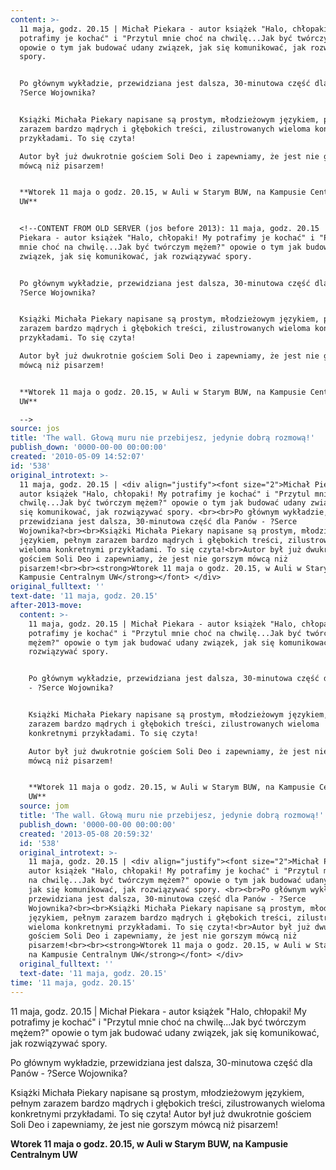 ```yaml
---
content: >-
  11 maja, godz. 20.15 | Michał Piekara - autor książek "Halo, chłopaki! My
  potrafimy je kochać" i "Przytul mnie choć na chwilę...Jak być twórczym mężem?"
  opowie o tym jak budować udany związek, jak się komunikować, jak rozwiązywać
  spory. 


  Po głównym wykładzie, przewidziana jest dalsza, 30-minutowa część dla Panów -
  ?Serce Wojownika?


  Książki Michała Piekary napisane są prostym, młodzieżowym językiem, pełnym
  zarazem bardzo mądrych i głębokich treści, zilustrowanych wieloma konkretnymi
  przykładami. To się czyta!

  Autor był już dwukrotnie gościem Soli Deo i zapewniamy, że jest nie gorszym
  mówcą niż pisarzem!


  **Wtorek 11 maja o godz. 20.15, w Auli w Starym BUW, na Kampusie Centralnym
  UW** 


  <!--CONTENT FROM OLD SERVER (jos before 2013): 11 maja, godz. 20.15 | Michał
  Piekara - autor książek "Halo, chłopaki! My potrafimy je kochać" i "Przytul
  mnie choć na chwilę...Jak być twórczym mężem?" opowie o tym jak budować udany
  związek, jak się komunikować, jak rozwiązywać spory. 


  Po głównym wykładzie, przewidziana jest dalsza, 30-minutowa część dla Panów -
  ?Serce Wojownika?


  Książki Michała Piekary napisane są prostym, młodzieżowym językiem, pełnym
  zarazem bardzo mądrych i głębokich treści, zilustrowanych wieloma konkretnymi
  przykładami. To się czyta!

  Autor był już dwukrotnie gościem Soli Deo i zapewniamy, że jest nie gorszym
  mówcą niż pisarzem!


  **Wtorek 11 maja o godz. 20.15, w Auli w Starym BUW, na Kampusie Centralnym
  UW**          

  -->
source: jos
title: 'The wall. Głową muru nie przebijesz, jedynie dobrą rozmową!'
publish_down: '0000-00-00 00:00:00'
created: '2010-05-09 14:52:07'
id: '538'
original_introtext: >-
  11 maja, godz. 20.15 | <div align="justify"><font size="2">Michał Piekara -
  autor książek "Halo, chłopaki! My potrafimy je kochać" i "Przytul mnie choć na
  chwilę...Jak być twórczym mężem?" opowie o tym jak budować udany związek, jak
  się komunikować, jak rozwiązywać spory. <br><br>Po głównym wykładzie,
  przewidziana jest dalsza, 30-minutowa część dla Panów - ?Serce
  Wojownika?<br><br>Książki Michała Piekary napisane są prostym, młodzieżowym
  językiem, pełnym zarazem bardzo mądrych i głębokich treści, zilustrowanych
  wieloma konkretnymi przykładami. To się czyta!<br>Autor był już dwukrotnie
  gościem Soli Deo i zapewniamy, że jest nie gorszym mówcą niż
  pisarzem!<br><br><strong>Wtorek 11 maja o godz. 20.15, w Auli w Starym BUW, na
  Kampusie Centralnym UW</strong></font> </div>         
original_fulltext: ''
text-date: '11 maja, godz. 20.15'
after-2013-move:
  content: >-
    11 maja, godz. 20.15 | Michał Piekara - autor książek "Halo, chłopaki! My
    potrafimy je kochać" i "Przytul mnie choć na chwilę...Jak być twórczym
    mężem?" opowie o tym jak budować udany związek, jak się komunikować, jak
    rozwiązywać spory. 


    Po głównym wykładzie, przewidziana jest dalsza, 30-minutowa część dla Panów
    - ?Serce Wojownika?


    Książki Michała Piekary napisane są prostym, młodzieżowym językiem, pełnym
    zarazem bardzo mądrych i głębokich treści, zilustrowanych wieloma
    konkretnymi przykładami. To się czyta!

    Autor był już dwukrotnie gościem Soli Deo i zapewniamy, że jest nie gorszym
    mówcą niż pisarzem!


    **Wtorek 11 maja o godz. 20.15, w Auli w Starym BUW, na Kampusie Centralnym
    UW** 
  source: jom
  title: 'The wall. Głową muru nie przebijesz, jedynie dobrą rozmową!'
  publish_down: '0000-00-00 00:00:00'
  created: '2013-05-08 20:59:32'
  id: '538'
  original_introtext: >-
    11 maja, godz. 20.15 | <div align="justify"><font size="2">Michał Piekara -
    autor książek "Halo, chłopaki! My potrafimy je kochać" i "Przytul mnie choć
    na chwilę...Jak być twórczym mężem?" opowie o tym jak budować udany związek,
    jak się komunikować, jak rozwiązywać spory. <br><br>Po głównym wykładzie,
    przewidziana jest dalsza, 30-minutowa część dla Panów - ?Serce
    Wojownika?<br><br>Książki Michała Piekary napisane są prostym, młodzieżowym
    językiem, pełnym zarazem bardzo mądrych i głębokich treści, zilustrowanych
    wieloma konkretnymi przykładami. To się czyta!<br>Autor był już dwukrotnie
    gościem Soli Deo i zapewniamy, że jest nie gorszym mówcą niż
    pisarzem!<br><br><strong>Wtorek 11 maja o godz. 20.15, w Auli w Starym BUW,
    na Kampusie Centralnym UW</strong></font> </div>
  original_fulltext: ''
  text-date: '11 maja, godz. 20.15'
time: '11 maja, godz. 20.15'
---
```

11 maja, godz. 20.15 | Michał Piekara - autor książek "Halo, chłopaki! My potrafimy je kochać" i "Przytul mnie choć na chwilę...Jak być twórczym mężem?" opowie o tym jak budować udany związek, jak się komunikować, jak rozwiązywać spory. 

Po głównym wykładzie, przewidziana jest dalsza, 30-minutowa część dla Panów - ?Serce Wojownika?

Książki Michała Piekary napisane są prostym, młodzieżowym językiem, pełnym zarazem bardzo mądrych i głębokich treści, zilustrowanych wieloma konkretnymi przykładami. To się czyta!
Autor był już dwukrotnie gościem Soli Deo i zapewniamy, że jest nie gorszym mówcą niż pisarzem!

**Wtorek 11 maja o godz. 20.15, w Auli w Starym BUW, na Kampusie Centralnym UW** 

<!--CONTENT FROM OLD SERVER (jos before 2013): 11 maja, godz. 20.15 | Michał Piekara - autor książek "Halo, chłopaki! My potrafimy je kochać" i "Przytul mnie choć na chwilę...Jak być twórczym mężem?" opowie o tym jak budować udany związek, jak się komunikować, jak rozwiązywać spory. 

Po głównym wykładzie, przewidziana jest dalsza, 30-minutowa część dla Panów - ?Serce Wojownika?

Książki Michała Piekary napisane są prostym, młodzieżowym językiem, pełnym zarazem bardzo mądrych i głębokich treści, zilustrowanych wieloma konkretnymi przykładami. To się czyta!
Autor był już dwukrotnie gościem Soli Deo i zapewniamy, że jest nie gorszym mówcą niż pisarzem!

**Wtorek 11 maja o godz. 20.15, w Auli w Starym BUW, na Kampusie Centralnym UW**          
-->

<!--{{json:{"created_date":"2010-05-09 14:52:07","publish_down":"0000-00-00 00:00:00","id":"538"}}}-->